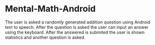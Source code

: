 # Mental-Math-Android
The user is asked a randomly generated addition question using Android text to speech. After the question is asked the user can input an answer using the keyboard. After the answered is submited the user is shown statistics and another question is asked.

